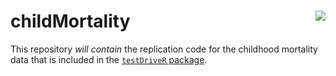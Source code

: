 childMortality <img src="https://raw.githubusercontent.com/chris-prener/testDriveR/master/man/figures/logo.png" align="right" />
===========================================================

This repository *will contain* the replication code for the childhood mortality data that is included in the [`testDriveR` package](https://chris-prener.github.io/testDriveR).
